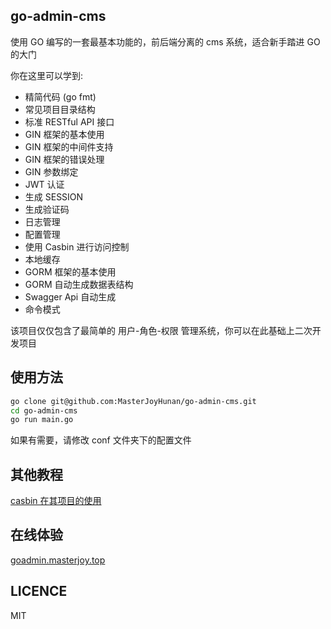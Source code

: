 ## go-admin-cms
使用 GO 编写的一套最基本功能的，前后端分离的 cms 系统，适合新手踏进 GO 的大门

你在这里可以学到:
* 精简代码 (go fmt)
* 常见项目目录结构
* 标准 RESTful API 接口
* GIN 框架的基本使用
* GIN 框架的中间件支持
* GIN 框架的错误处理
* GIN 参数绑定
* JWT 认证
* 生成 SESSION
* 生成验证码
* 日志管理
* 配置管理
* 使用 Casbin 进行访问控制
* 本地缓存
* GORM 框架的基本使用
* GORM 自动生成数据表结构
* Swagger Api 自动生成
* 命令模式

该项目仅仅包含了最简单的 用户-角色-权限 管理系统，你可以在此基础上二次开发项目
## 使用方法
```bash
go clone git@github.com:MasterJoyHunan/go-admin-cms.git
cd go-admin-cms
go run main.go
```
如果有需要，请修改 conf 文件夹下的配置文件
## 其他教程
[casbin 在其项目的使用](https://github.com/MasterJoyHunan/casbin-demo)
## 在线体验 
[goadmin.masterjoy.top](http://goadmin.masterjoy.top)

## LICENCE
MIT

